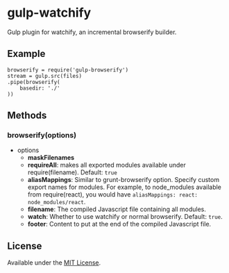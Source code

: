 gulp-watchify
==============
Gulp plugin for watchify, an incremental browserify builder.

## Example
````
browserify = require('gulp-browserify')
stream = gulp.src(files)
.pipe(browserify(
	basedir: './'
))
````

## Methods

### browserify(options)
* options
  * __maskFilenames__
  * __requireAll__: makes all exported modules available under require(filename). Default: `true`
  * __aliasMappings__: Similar to grunt-browserify option. Specify custom export names for modules. For example, to node_modules available from require(react), you would have `aliasMappings: react: node_modules/react`.
  * __filename__: The compiled Javascript file containing all modules.
  * __watch__: Whether to use watchify or normal browserify. Default: `true`.
  * __footer__: Content to put at the end of the compiled Javascript file.

## License
Available under the [MIT License](LICENSE.md).
